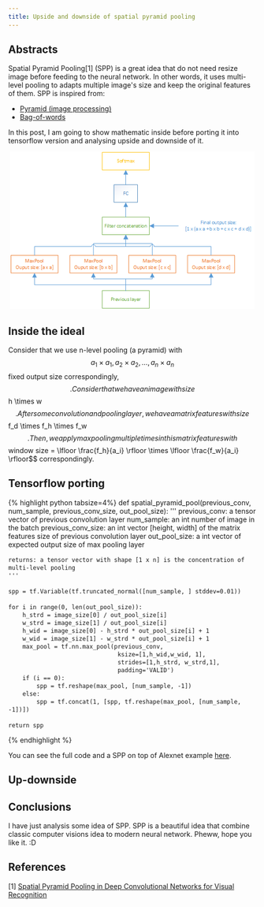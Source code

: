 ```yaml
---
title: Upside and downside of spatial pyramid pooling
---
```


## Abstracts

Spatial Pyramid Pooling[1] (SPP) is a great idea that do not need resize image before feeding to the neural network.
In other words, it uses multi-level pooling to adapts multiple image's size and keep the original features of them.
SPP is inspired from:

* [Pyramid (image processing)](https://en.wikipedia.org/wiki/Pyramid_(image_processing))
* [Bag-of-words](https://en.wikipedia.org/wiki/Bag-of-words_model_in_computer_vision)

In this post, I am going to show mathematic inside before porting it into tensorflow version and analysing upside and downside of it.

<p align="center">
  <img src="https://raw.githubusercontent.com/peace195/peace195.github.io/master/images/SppNet.png" alt="Spatial Pyramid Pooling"/>
</p>

## Inside the ideal
Consider that we use n-level pooling (a pyramid) with $$a_1 \times a_1, a_2 \times a_2, ...,  a_n \times a_n$$ fixed output size correspondingly,  $$.
Consider that we have an image with size $$h  \times w$$. After some convolution and pooling layer, we have a matrix features with size $$f_d  \times f_h \times f_w$$.
Then, we apply max pooling multiple times in this matrix features with $$window size = \lfloor \frac{f_h}{a_i} \rfloor \times \lfloor \frac{f_w}{a_i} \rfloor$$ correspondingly.

## Tensorflow porting
{% highlight python tabsize=4%}
def spatial_pyramid_pool(previous_conv, num_sample, previous_conv_size, out_pool_size):
    '''
	previous_conv: a tensor vector of previous convolution layer
	num_sample: an int number of image in the batch
	previous_conv_size: an int vector [height, width] of the matrix features size of previous convolution layer
	out_pool_size: a int vector of expected output size of max pooling layer
	
	returns: a tensor vector with shape [1 x n] is the concentration of multi-level pooling
	'''
        
    spp = tf.Variable(tf.truncated_normal([num_sample, ] stddev=0.01))
    
    for i in range(0, len(out_pool_size)):
        h_strd = image_size[0] / out_pool_size[i]
        w_strd = image_size[1] / out_pool_size[i]
        h_wid = image_size[0] - h_strd * out_pool_size[i] + 1
        w_wid = image_size[1] - w_strd * out_pool_size[i] + 1
        max_pool = tf.nn.max_pool(previous_conv,
                                   ksize=[1,h_wid,w_wid, 1],
                                   strides=[1,h_strd, w_strd,1],
                                   padding='VALID')
        if (i == 0):
			spp = tf.reshape(max_pool, [num_sample, -1])
		else:
			spp = tf.concat(1, [spp, tf.reshape(max_pool, [num_sample, -1])])
    
    return spp
{% endhighlight %}

You can see the full code and a SPP on top of Alexnet example [here](https://github.com/peace195/sppnet).
## Up-downside


## Conclusions
I have just analysis some idea of SPP. SPP is a beautiful idea that combine classic computer visions idea to modern neural network. Pheww, hope you like it. :D

## References
[1] [Spatial Pyramid Pooling in Deep Convolutional Networks for Visual Recognition](https://arxiv.org/abs/1406.4729)
